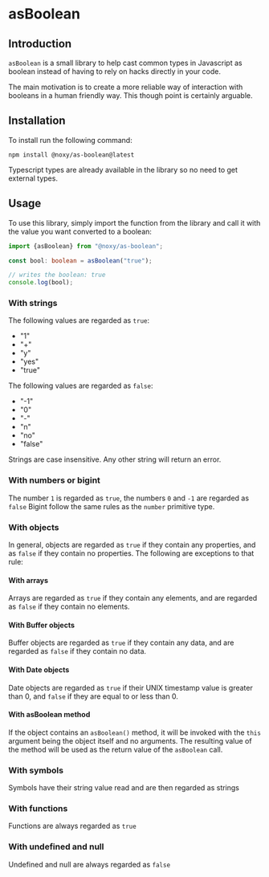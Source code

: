 # asBoolean

## Introduction

`asBoolean` is a small library to help cast common types in Javascript as boolean instead of having to rely on hacks directly in your code.

The main motivation is to create a more reliable way of interaction with booleans in a human friendly way. This though point is certainly arguable.

## Installation

To install run the following command:

```
npm install @noxy/as-boolean@latest
```

Typescript types are already available in the library so no need to get external types.

## Usage

To use this library, simply import the function from the library and call it with the value you want converted to a boolean:

```typescript 
import {asBoolean} from "@noxy/as-boolean";

const bool: boolean = asBoolean("true");

// writes the boolean: true
console.log(bool);

```

### With strings

The following values are regarded as `true`:

- "1"
- "+"
- "y"
- "yes"
- "true"

The following values are regarded as `false`:

- "-1"
- "0"
- "-"
- "n"
- "no"
- "false"

Strings are case insensitive. Any other string will return an error.

### With numbers or bigint

The number `1` is regarded as `true`, the numbers `0` and `-1` are regarded as `false`
Bigint follow the same rules as the `number` primitive type.

### With objects

In general, objects are regarded as `true` if they contain any properties, and as `false` if they contain no properties.
The following are exceptions to that rule:

#### With arrays

Arrays are regarded as `true` if they contain any elements, and are regarded as `false` if they contain no elements.

#### With Buffer objects

Buffer objects are regarded as `true` if they contain any data, and are regarded as `false` if they contain no data.

#### With Date objects

Date objects are regarded as `true` if their UNIX timestamp value is greater than 0, and `false` if they are equal to or less than 0.

#### With asBoolean method

If the object contains an `asBoolean()` method, it will be invoked with the `this` argument being the object itself and no arguments.
The resulting value of the method will be used as the return value of the `asBoolean` call.

### With symbols

Symbols have their string value read and are then regarded as strings

### With functions

Functions are always regarded as `true`

### With undefined and null

Undefined and null are always regarded as `false`

